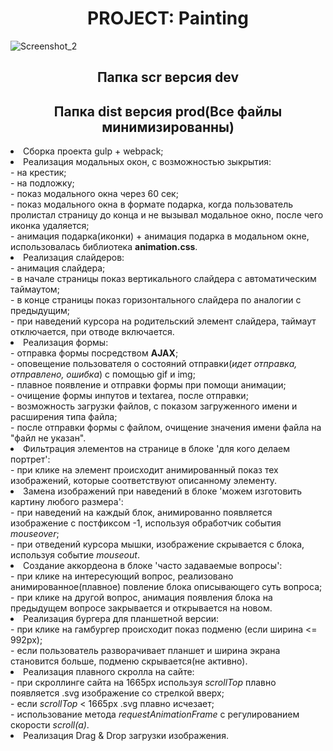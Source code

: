 <h1 align="center">PROJECT: Painting</h1>


![Screenshot_2](https://github.com/ITmTm/Project_paintings/assets/98873757/8c42ba18-2b0c-483c-9042-f55644345897)

<h2 align="center">Папка scr версия dev</h2>
<h2 align="center">Папка dist версия prod(Все файлы минимизированны)</h2>

<li>Сборка проекта gulp + webpack;</li>
<li>Реализация модальных окон, с возможностью зыкрытия:</li>
- на крестик;
<br>
- на подложку;
<br>
- показ модального окна через 60 сек;
<br>
- показ модального окна в формате подарка, когда пользователь пролистал страницу до конца и не вызывал модальное окно, после чего иконка удаляется;
<br>
- анимация подарка(иконки) + анимация подарка в модальном окне, использовалась библиотека <b>animation.css</b>.
<br>
<li>Реализация слайдеров:</li>
- анимация слайдера;
<br>
- в начале страницы показ вертикального слайдера с автоматическим таймаутом;
<br>
- в конце страницы показ горизонтального слайдера по аналогии с предыдущим;
<br>
- при наведений курсора на родительский элемент слайдера, таймаут отключается, при отводе включается.
<br>
<li>Реализация формы:</li>
- отправка формы посредством <b>AJAX</b>;
<br>
- оповещение пользователя о состояний отправки(<i>идет отправка, отправлено, ошибка</i>) с помощью gif и img;
<br>
- плавное появление и отправки формы при помощи анимации;
<br>
- очищение формы инпутов и textarea, после отправки;
<br>
- возможность загрузки файлов, с показом загруженного имени и расширения типа файла;
<br>
- после отправки формы с файлом, очищение значения имени файла на "файл не указан".
<br>
<li>Фильтрация элементов на странице в блоке 'для кого делаем портрет':</li>
- при клике на элемент происходит анимированный показ тех изображений, которые соответствуют описанному элементу.
<br>
<li>Замена изображений при наведений в блоке 'можем изготовить картину любого размера':</li>
- при наведений на каждый блок, анимированно появляется изображение с постфиксом -1, используя обработчик события <i>mouseover</i>;
<br>
- при отведений курсора мышки, изображение скрывается с блока, используя событие <i>mouseout</i>.
<br>
<li>Создание аккордеона в блоке 'часто задаваемые вопросы':</li>
- при клике на интересующий вопрос, реализовано анимированное(плавное) повление блока описывающего суть вопроса;
<br>
- при клике на другой вопрос, анимация появления блока на предыдущем вопросе закрывается и открывается на новом.
<br>
<li>Реализация бургера для планшетной версии:</li>
- при клике на гамбургер происходит показ подменю (если ширина <= 992px);
<br>
- если пользователь разворачивает планшет и ширина экрана становится больше, подменю скрывается(не активно).
<br>
<li>Реализация плавного скролла на сайте:</li>
- при скроллинге сайта на 1665px используя <i>scrollTop</i> плавно появляется .svg изображение со стрелкой вверх;
<br>
- если <i>scrollTop</i> < 1665px .svg плавно исчезает;
<br>
- использование метода <i>requestAnimationFrame</i> с регулированием скорости <i>scroll(a)</i>.
<br>
<li>Реализация Drag & Drop загрузки изображения.</li>
